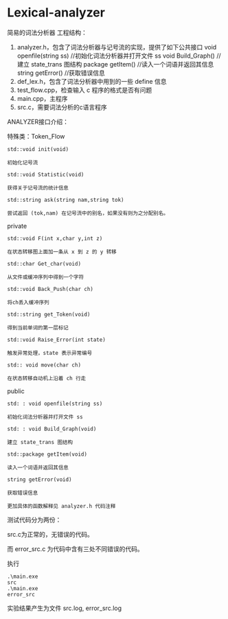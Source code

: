 # Lexical-analyzer
简易的词法分析器
工程结构：

1. analyzer.h，包含了词法分析器与记号流的实现，提供了如下公共接口
       void openfile(string ss)	//初始化词法分析器并打开文件 ss
       void Build_Graph()			//建立 state_trans 图结构
       package getItem()			//读入一个词语并返回其信息
       string getError()			//获取错误信息
2. def_lex.h，包含了词法分析器中用到的一些 define 信息
3. test_flow.cpp，检查输入 c 程序的格式是否有问题
4. main.cpp，主程序
5. src.c，需要词法分析的c语言程序

ANALYZER接口介绍：

特殊类：Token_Flow

	std::void init(void)

	初始化记号流

	std::void Statistic(void)

	获得关于记号流的统计信息

	std::string ask(string nam,string tok)

	尝试返回 (tok,nam) 在记号流中的别名，如果没有则为之分配别名。

private

	std::void F(int x,char y,int z)

	在状态转移图上面加一条从 x 到 z 的 y 转移

	std::char Get_char(void)

	从文件或缓冲序列中得到一个字符

	std::void Back_Push(char ch)

	将ch丢入缓冲序列

	std::string get_Token(void)

	得到当前单词的第一层标记

	std::void Raise_Error(int state)

	触发异常处理，state 表示异常编号

	std:: void move(char ch)

	在状态转移自动机上沿着 ch 行走

public

	std: : void openfile(string ss)

	初始化词法分析器并打开文件 ss

	std: : void Build_Graph(void)

	建立 state_trans 图结构

	std::package getItem(void)	

	读入一个词语并返回其信息

	string getError(void)

	获取错误信息

	更加具体的函数解释见 analyzer.h 代码注释

测试代码分为两份：

src.c为正常的，无错误的代码。

而 error_src.c 为代码中含有三处不同错误的代码。

执行

    .\main.exe
    src
    .\main.exe
    error_src

实验结果产生为文件 src.log, error_src.log

